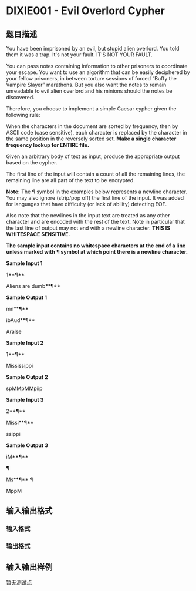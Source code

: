 # DIXIE001 - Evil Overlord Cypher

## 题目描述

You have been imprisoned by an evil, but stupid alien overlord. You told them it was a trap. It's not your fault. IT'S NOT YOUR FAULT.

You can pass notes containing information to other prisoners to coordinate your escape. You want to use an algorithm that can be easily deciphered by your fellow prisoners, in between torture sessions of forced “Buffy the Vampire Slayer” marathons. But you also want the notes to remain unreadable to evil alien overlord and his minions should the notes be discovered.

Therefore, you choose to implement a simple Caesar cypher given the following rule:

When the characters in the document are sorted by frequency, then by ASCII code (case sensitive), each character is replaced by the character in the same position in the reversely sorted set. **Make a single character frequency lookup for ENTIRE file.**

Given an arbitrary body of text as input, produce the appropriate output based on the cypher.

The first line of the input will contain a count of all the remaining lines, the remaining line are all part of the text to be encrypted.

**Note:** The **¶** symbol in the examples below represents a newline character. You may also ignore (strip/pop off) the first line of the input. It was added for languages that have difficulty (or lack of ability) detecting EOF.

Also note that the newlines in the input text are treated as any other character and are encoded with the rest of the text. Note in particular that the last line of output may not end with a newline character. **THIS IS WHITESPACE SENSITIVE.**

**The sample input contains no whitespace characters at the end of a line unless marked with** **¶ symbol at which point there is a newline** **character.**

**Sample Input 1**

1**¶**

Aliens are dumb**¶**

**Sample Output 1**

mn**¶**

ibAud**¶**

Aralse

**Sample Input 2**

1**¶**

Mississippi

**Sample Output 2**

spMMpMMpiip

**Sample Input 3**

2**¶**

Missi**¶**

ssippi

**Sample Output 3**

iM**¶**

**¶**

Ms**¶** **¶**

MppM

## 输入输出格式

### 输入格式

### 输出格式

## 输入输出样例

暂无测试点

